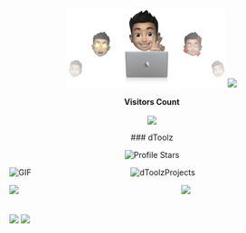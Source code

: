 <div align = "center">
    <img height = "140px" src = "https://github.com/JahidHasanCO/JahidHasanCo/blob/main/cover%20jahid%20hasan.png" >
  <img height = "140px" src = "https://user-images.githubusercontent.com/92947069/183311882-d6cec5b0-18e8-48cf-a551-098f295fbce5.gif" >
  <br><p align="center"><b>Visitors Count</b></p>
  <p align="center"><img align="center" src="https://profile-counter.glitch.me/{dToolzProjects}/count.svg" /></p>
</div>



<!-- <p align=center><img width=90% src="banner.gif"></img></p> -->
<p align=center>
### dToolz
 </p>
 
 <p align="center"> <img 
     src="https://img.shields.io/badge/dynamic/json?&label=Total%20Stars&color=008042&style=flat&style=for-the-badge&query=%24.stars&url=https://api.github-star-counter.workers.dev/user/dToolzProjects" 
     alt="Profile Stars">
</img>
</img> </p>

<img align="left" alt="GIF" src="https://i.imgur.com/VpzdAVQ.gif" />
  
<p align="center"> <img src="https://github-readme-stats.vercel.app/api?username=dToolzProjects&theme=material-palenight&show_icons=true" alt="dToolzProjects" /> </p>

<img align='right' src="https://media.giphy.com/media/M9gbBd9nbDrOTu1Mqx/giphy.gif" width="200" >

<p align="left">
  <a href="https://skillicons.dev">
    <img src="https://skillicons.dev/icons?i=cs,dotnet,java,py,nodejs&theme=dark" />
  </a>
</p>

<br>
</div>

<img align='center' src="https://raw.githubusercontent.com/Sutil/Sutil/2b2fad3bf54522bb30c8c170591fc68ff51b69e6/github-contribution-grid-snake2.svg" >
<img align='center' src="https://camo.githubusercontent.com/ffa3c829530ea5da56c5c5d2c4f585010a0343ca36048e9e1f77357bd2634473/68747470733a2f2f72616e642d78797a2e6e6f772e73682f6170692f68656c6c6f" >
